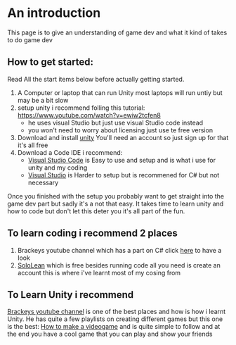 # An introduction 
This page is to give an understanding of game dev and what it kind of takes to do game dev


## How to get started:
Read All the start items below before actually getting started. 
1. A Computer or laptop that can run Unity most laptops will run untiy but may be a bit slow
2. setup unity i recommend folling this tutorial: https://www.youtube.com/watch?v=ewiw2tcfen8
    - he uses visual Studio but just use visual Studio code instead 
    - you won't need to worry about licensing just use te free version
3. Download and install [unity](https://unity.com/download) You'll need an account so just sign up for that it's all free
4. Download a Code IDE i recommend:
    * [Visual Studio Code](https://code.visualstudio.com/) is Easy to use and setup and is what i use for unity and my coding
    * [Visual Studio](https://visualstudio.microsoft.com/vs/) is Harder to setup but is recommened for C# but not necessary

Once you finished with the setup you probably want to get straight into the game dev part but sadly it's a not that easy. It takes time to learn unity and how to code but don't let this deter you it's all part of the fun.




## To learn coding i recommend 2 places 

1. Brackeys youtube channel which has a part on C# click [here](https://youtube.com/playlist?list=PLPV2KyIb3jR4CtEelGPsmPzlvP7ISPYzR) to have a look
2. [SoloLean](https://www.sololearn.com/) which is free besides running code all you need is create an account this is where i've learnt most of my cosing from

## To Learn Unity i recommend
[Brackeys youtube channel](https://www.youtube.com/c/Brackeys) is one of the best places and how is how i learnt Unity. He has quite a few playlists on creating different games but this one is the best: [How to make a videogame](https://youtube.com/playlist?list=PLPV2KyIb3jR53Jce9hP7G5xC4O9AgnOuL) and is quite simple to follow and at the end you have a cool game that you can play and show your friends
